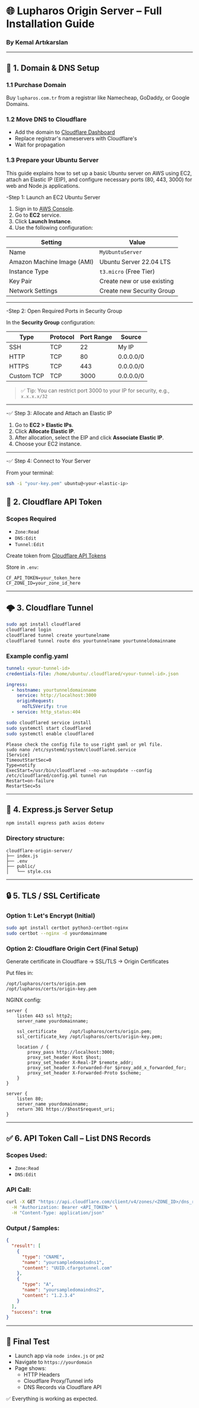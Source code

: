 # 🌐 Lupharos Origin Server – Full Installation Guide

### By Kemal Artıkarslan

---

## 📌 1. Domain & DNS Setup

### 1.1 Purchase Domain
Buy `lupharos.com.tr` from a registrar like Namecheap, GoDaddy, or Google Domains.

### 1.2 Move DNS to Cloudflare
- Add the domain to [Cloudflare Dashboard](https://dash.cloudflare.com)
- Replace registrar's nameservers with Cloudflare's
- Wait for propagation

### 1.3 Prepare your Ubuntu Server

This guide explains how to set up a basic Ubuntu server on AWS using EC2, attach an Elastic IP (EIP), and configure necessary ports (80, 443, 3000) for web and Node.js applications.

-Step 1: Launch an EC2 Ubuntu Server

1. Sign in to [AWS Console](https://console.aws.amazon.com/).
2. Go to **EC2** service.
3. Click **Launch Instance**.
4. Use the following configuration:

| Setting           | Value                         |
|------------------|-------------------------------|
| Name             | `MyUbuntuServer`              |
| Amazon Machine Image (AMI) | Ubuntu Server 22.04 LTS |
| Instance Type    | `t3.micro` (Free Tier)         |
| Key Pair         | Create new or use existing     |
| Network Settings | Create new Security Group      |

---

-Step 2: Open Required Ports in Security Group

In the **Security Group** configuration:

| Type        | Protocol | Port Range | Source         |
|-------------|----------|------------|----------------|
| SSH         | TCP      | 22         | My IP          |
| HTTP        | TCP      | 80         | 0.0.0.0/0      |
| HTTPS       | TCP      | 443        | 0.0.0.0/0      |
| Custom TCP  | TCP      | 3000       | 0.0.0.0/0      |

> ✅ Tip: You can restrict port 3000 to your IP for security, e.g., `x.x.x.x/32`

---

-✅ Step 3: Allocate and Attach an Elastic IP

1. Go to **EC2 > Elastic IPs**.
2. Click **Allocate Elastic IP**.
3. After allocation, select the EIP and click **Associate Elastic IP**.
4. Choose your EC2 instance.

---

-✅ Step 4: Connect to Your Server

From your terminal:

```bash
ssh -i "your-key.pem" ubuntu@<your-elastic-ip>
```

## 🔐 2. Cloudflare API Token

### Scopes Required
- `Zone:Read`
- `DNS:Edit`
- `Tunnel:Edit`

Create token from [Cloudflare API Tokens](https://dash.cloudflare.com/profile/api-tokens)

Store in `.env`:

```
CF_API_TOKEN=your_token_here
CF_ZONE_ID=your_zone_id_here
```

---

## 🌩️ 3. Cloudflare Tunnel

```bash
sudo apt install cloudflared
cloudflared login
cloudflared tunnel create yourtunelname
cloudflared tunnel route dns yourtunnelname yourtunneldomainname
```

### Example config.yaml

```yaml
tunnel: <your-tunnel-id>
credentials-file: /home/ubuntu/.cloudflared/<your-tunnel-id>.json

ingress:
  - hostname: yourtunneldomainname
    service: http://localhost:3000
    originRequest:
      noTLSVerify: true
  - service: http_status:404
```

```bash
sudo cloudflared service install
sudo systemctl start cloudflared
sudo systemctl enable cloudflared
```
```
Please check the config file to use right yaml or yml file.
sudo nano /etc/systemd/system/cloudflared.service
[Service]
TimeoutStartSec=0
Type=notify
ExecStart=/usr/bin/cloudflared --no-autoupdate --config /etc/cloudflared/config.yml tunnel run
Restart=on-failure
RestartSec=5s
```
---

## 🧠 4. Express.js Server Setup

```bash
npm install express path axios dotenv
```

### Directory structure:

```
cloudflare-origin-server/
├── index.js
├── .env
├── public/
│   └── style.css
```

---

## 🔒 5. TLS / SSL Certificate

### Option 1: Let's Encrypt (Initial)
```bash
sudo apt install certbot python3-certbot-nginx
sudo certbot --nginx -d yourdomainname
```

### Option 2: Cloudflare Origin Cert (Final Setup)
Generate certificate in Cloudflare → SSL/TLS → Origin Certificates

Put files in:
```
/opt/lupharos/certs/origin.pem
/opt/lupharos/certs/origin-key.pem
```

NGINX config:
```nginx
server {
    listen 443 ssl http2;
    server_name yourdomainname;

    ssl_certificate     /opt/lupharos/certs/origin.pem;
    ssl_certificate_key /opt/lupharos/certs/origin-key.pem;

    location / {
        proxy_pass http://localhost:3000;
        proxy_set_header Host $host;
        proxy_set_header X-Real-IP $remote_addr;
        proxy_set_header X-Forwarded-For $proxy_add_x_forwarded_for;
        proxy_set_header X-Forwarded-Proto $scheme;
    }
}

server {
    listen 80;
    server_name yourdomainname;
    return 301 https://$host$request_uri;
}
```

---

## ✅ 6. API Token Call – List DNS Records

### Scopes Used:
- `Zone:Read`
- `DNS:Edit`

### API Call:
```bash
curl -X GET "https://api.cloudflare.com/client/v4/zones/<ZONE_ID>/dns_records" \
  -H "Authorization: Bearer <API_TOKEN>" \
  -H "Content-Type: application/json"
```

### Output / Samples:
```json
{
  "result": [
    {
      "type": "CNAME",
      "name": "yoursampledomaindns1",
      "content": "UUID.cfargotunnel.com"
    },
    {
      "type": "A",
      "name": "yoursampledomaindns2",
      "content": "1.2.3.4"
    }
  ],
  "success": true
}
```

---

## 🚀 Final Test

- Launch app via `node index.js` or `pm2`
- Navigate to `https://yourdomain`
- Page shows:
  - HTTP Headers
  - Cloudflare Proxy/Tunnel info
  - DNS Records via Cloudflare API

✅ Everything is working as expected.

